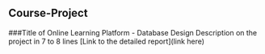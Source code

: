 ## Course-Project

###Title of Online Learning Platform - Database Design
Description on the project in 7 to 8 lines
[Link to the detailed report](link here)
